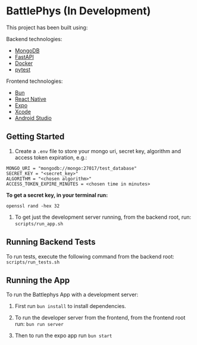 # BattlePhys (**In Development**)

This project has been built using:

Backend technologies:

- [MongoDB](https://www.mongodb.com/docs/manual/administration/install-community/)
- [FastAPI](https://fastapi.tiangolo.com/tutorial/)
- [Docker](https://docs.docker.com/get-started/overview/)
- [pytest](https://docs.pytest.org/en/8.2.x/getting-started.html)

Frontend technologies:

- [Bun](https://bun.sh/docs)
- [React Native](https://reactnative.dev/docs/environment-setup)
- [Expo](https://docs.expo.dev/get-started/set-up-your-environment/)
- [Xcode](https://www.freecodecamp.org/news/how-to-download-and-install-xcode/)
- [Android Studio](https://developer.android.com/studio)

## Getting Started

1. Create a `.env` file to store your mongo uri, secret key, algorithm and access token expiration, e.g.:

```
MONGO_URI = "mongodb://mongo:27017/test_database"
SECRET_KEY = "<secret_key>"
ALGORITHM = "<chosen algorithm>"
ACCESS_TOKEN_EXPIRE_MINUTES = <chosen time in minutes>
```

**To get a secret key, in your terminal run:**
```
openssl rand -hex 32
```

1. To get just the development server running, from the backend root, run: `scripts/run_app.sh`

## Running Backend Tests

To run tests, execute the following command from the backend root: `scripts/run_tests.sh`

## Running the App

To run the Battlephys App with a development server:

1. First run `bun install` to install dependencies.

2. To run the developer server from the frontend, from the frontend root run: `bun run server`

3. Then to run the expo app run `bun start`
